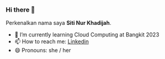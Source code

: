 ### Hi there 👋

Perkenalkan nama saya **Siti Nur Khadijah**.

- 🌱 I’m currently learning Cloud Computing at Bangkit 2023
- 📫 How to reach me: [Linkedin](https://www.linkedin.com/in/sitinurkhadijaah/)
- 😄 Pronouns: she / her
